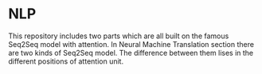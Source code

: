 # NLP
This repository includes two parts which are all built on the famous Seq2Seq model with attention. In Neural Machine Translation section there are two kinds of Seq2Seq model. The difference between them lises in the different positions of attention unit.
